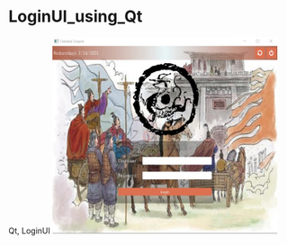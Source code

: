 # LoginUI_using_Qt
Qt, LoginUI
<img src="https://github.com/brucehho/LoginUI_using_Qt/blob/main/Screenshot%202021-07-14%20165001.jpg?raw=true" width="400" height="350"/>
